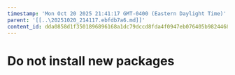 ```yaml
---
timestamp: 'Mon Oct 20 2025 21:41:17 GMT-0400 (Eastern Daylight Time)'
parent: '[[..\20251020_214117.ebfdb7a6.md]]'
content_id: dda0858d1f3501896896168a1dc79dccd8fda4f0947eb076405b9824468fd511
---
```


# Do not install new packages
